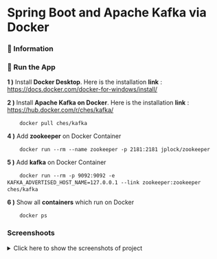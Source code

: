 # Spring Boot and Apache Kafka via Docker

### 📖 Information

### 🔨 Run the App

<b>1 )</b> Install <b>Docker Desktop</b>. Here is the installation <b>link</b> : https://docs.docker.com/docker-for-windows/install/

<b>2 )</b> Install <b>Apache Kafka on Docker</b>. Here is the installation <b>link</b> : https://hub.docker.com/r/ches/kafka/
```
    docker pull ches/kafka
```

<b>4 )</b> Add <b>zookeeper</b> on Docker Container
```
    docker run --rm --name zookeeper -p 2181:2181 jplock/zookeeper 
```
<b>5 )</b> Add <b>kafka</b> on Docker Container
```
    docker run --rm -p 9092:9092 -e KAFKA_ADVERTISED_HOST_NAME=127.0.0.1 --link zookeeper:zookeeper ches/kafka
```
<b>6 )</b> Show all <b>containers</b> which run on Docker
```
    docker ps 
```

### Screenshoots

<details>
<summary>Click here to show the screenshots of project</summary>
    <p> Figure 1 </p>
    <img width="400" height="300" src ="docker_images\0.PNG">
    <p> Figure 2 </p>
    <img width="1200" height="200" src ="docker_images\1.PNG">
    <p> Figure 3 </p>
    <img width="600" height="200" src ="docker_images\2.PNG">
    <p> Figure 4 </p>
    <img width="600" height="200" src ="docker_images\3.PNG">
    <p> Figure 5 </p>
    <img width="600" height="200" src ="docker_images\4.PNG">
    <p> Figure 6 </p>
    <img width="600" height="200" src ="docker_images\5.PNG">
    <p> Figure 7 </p>
    <img width="600" height="200" src ="docker_images\6.PNG">
    <p> Figure 8 </p>
    <img width="600" height="200" src ="docker_images\7.PNG">
    <p> Figure 9 </p>
    <img width="600" height="200" src ="docker_images\8.PNG">
    <p> Figure 10 </p>
    <img width="600" height="200" src ="docker_images\9.PNG">
</details>